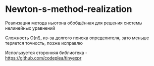 # Newton-s-method-realization
Реализация метода ньютона обобщённая для решения системы нелинейных уравнений

Сложность O(n!), из-за долгого поиска определителя, зато меньше теряется точность, позже исправлю

Используется сторонняя библиотека - https://github.com/codeplea/tinyexpr
